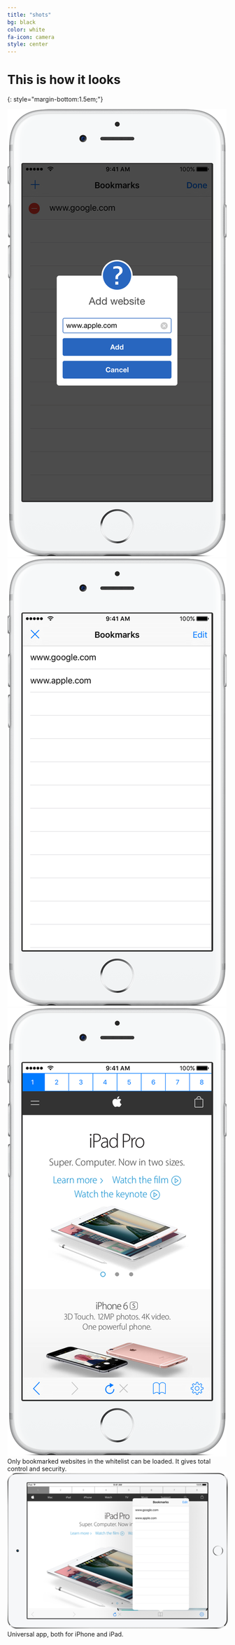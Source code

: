 ```yaml
---
title: "shots"
bg: black
color: white
fa-icon: camera
style: center
---
```

# This is how it looks
{: style="margin-bottom:1.5em;"}
<div>
<img class="row small column" src="img/shots/6_s3_framed.png" alt="Add website to the whitelist" title="Sandbox browsing for kids" />
<img class="row small column" src="img/shots/6_s4_framed.png" alt="Only websites in the whitelist can be loaded. Internet web browsing is limited" title="Restricted internet web browser"/>
<img class="row small column" src="img/shots/6_s5_framed.png" alt="Simple, light and clean design. Remove design and focus on content" title="Content focus design" />
</div>
Only bookmarked websites in the whitelist can be loaded. It gives total control and security.
<div>
<img class="row full column" src="img/shots/ipad-silver.png"  alt="Adapted to all sizes of iOS devices, ipad or iphone sizes" title="Responsive to device screen size" />
</div>
Universal app, both for iPhone and iPad.


